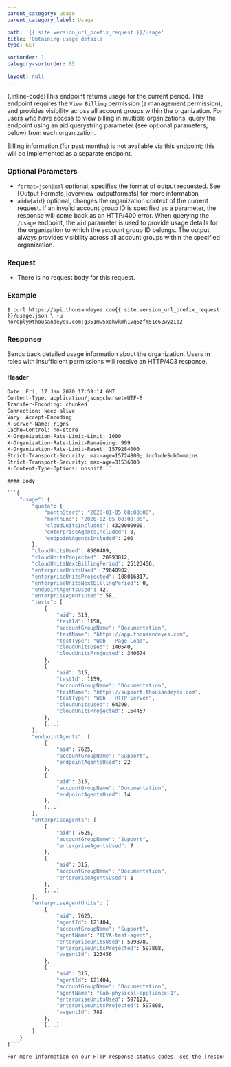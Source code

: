 ```yaml
---
parent_category: usage
parent_category_label: Usage

path: '{{ site.version_url_prefix_request }}/usage'
title: 'Obtaining usage details'
type: GET

sortorder: 1
category-sortorder: 65

layout: null
---
```


{.inline-code}This endpoint returns usage for the current period.  This endpoint requires the `View Billing` permission (a management permission), and provides visibility across all account groups within the organization.  For users who have access to view billing in multiple organizations, query the endpoint using an aid querystring parameter (see optional parameters, below) from each organization.

Billing information (for past months) is not available via this endpoint; this will be implemented as a separate endpoint.

### Optional Parameters

* `format=json|xml` optional, specifies the format of output requested.  See [Output Formats][overview-outputformats] for more information
* `aid={aid}` optional, changes the organization context of the current request.  If an invalid account group ID is specified as a parameter, the response will come back as an HTTP/400 error. When querying the `/usage` endpoint, the `aid` parameter is used to provide usage details for the organization to which the account group ID belongs. The output always provides visibility across all account groups within the specified organization. 

### Request

* There is no request body for this request.

### Example

`$ curl https://api.thousandeyes.com{{ site.version_url_prefix_request }}/usage.json \
  -u noreply@thousandeyes.com:g351mw5xqhvkmh1vq6zfm51c62wyzib2`

### Response

Sends back detailed usage information about the organization.  Users in roles with insufficient permissions will receive an HTTP/403 response.

#### Header

```HTTP/1.1 200 OK
Date: Fri, 17 Jan 2020 17:59:14 GMT
Content-Type: application/json;charset=UTF-8
Transfer-Encoding: chunked
Connection: keep-alive
Vary: Accept-Encoding
X-Server-Name: r1grs
Cache-Control: no-store
X-Organization-Rate-Limit-Limit: 1000
X-Organization-Rate-Limit-Remaining: 999
X-Organization-Rate-Limit-Reset: 1579284000
Strict-Transport-Security: max-age=15724800; includeSubDomains
Strict-Transport-Security: max-age=31536000
X-Content-Type-Options: nosniff```

#### Body

```{
    "usage": {
        "quota": {
            "monthStart": "2020-01-05 08:00:00",
            "monthEnd": "2020-02-05 08:00:00",
            "cloudUnitsIncluded": 4320000000,
            "enterpriseAgentsIncluded": 0,
            "endpointAgentsIncluded": 200  
        },
        "cloudUnitsUsed": 8500489,
        "cloudUnitsProjected": 20993812,
        "cloudUnitsNextBillingPeriod": 25123456,
        "enterpriseUnitsUsed": 79640902,
        "enterpriseUnitsProjected": 108016317,
        "enterpriseUnitsNextBillingPeriod": 0,
        "endpointAgentsUsed": 42,
        "enterpriseAgentsUsed": 58,
        "tests": [
            {
                "aid": 315,
                "testId": 1158,
                "accountGroupName": "Documentation",
                "testName": "https://app.thousandeyes.com",
                "testType": "Web - Page Load",
                "cloudUnitsUsed": 140540,
                "cloudUnitsProjected": 340674
            },
            {
                "aid": 315,
                "testId": 1159,
                "accountGroupName": "Documentation",
                "testName": "https://support.thousandeyes.com",
                "testType": "Web - HTTP Server",
                "cloudUnitsUsed": 64390,
                "cloudUnitsProjected": 164457
            },
            [...]
        ],
        "endpointAgents": [
            {
                "aid": 7625,
                "accountGroupName": "Support",
                "endpointAgentsUsed": 22
            },
            {
                "aid": 315,
                "accountGroupName": "Documentation",
                "endpointAgentsUsed": 14
            },
            [...]
        ],
        "enterpriseAgents": [
            {
                "aid": 7625,
                "accountGroupName": "Support",
                "enterpriseAgentsUsed": 7
            },
            {
                "aid": 315,
                "accountGroupName": "Documentation",
                "enterpriseAgentsUsed": 1
            },
            [...]
        ],
        "enterpriseAgentUnits": [
            {
                "aid": 7625,
                "agentId": 121404,
                "accountGroupName": "Support",
                "agentName": "TEVA-test-agent",
                "enterpriseUnitsUsed": 599878,
                "enterpriseUnitsProjected": 597808,
                "vagentId": 123456
            },
            {
                "aid": 315,
                "agentId": 121404,
                "accountGroupName": "Documentation",
                "agentName": "lab-physical-appliance-1",
                "enterpriseUnitsUsed": 597123,
                "enterpriseUnitsProjected": 597808,
                "vagentId": 789
            },
            [...]
        ]
    }
}```

For more information on our HTTP response status codes, see the [response status codes documentation][overview-responsestatuscodes].
